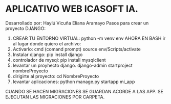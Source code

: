 # APLICATIVO WEB ICASOFT IA.
Desarrollado por: 
Haylú Vicuña
Eliana Aramayo
Pasos para crear un proyecto DJANGO:
1. CREAR TU ENTORNO VIRTUAL:
    python -m venv env
AHORA EN BASH ir al lugar donde quiero el archivo:
2. Activarlo:  cmd (comand prompt)
    source env/Scripts/activate
3. Instalar django:
    pip install django
4. controlador de mysql:
    pip install mysqlclient
5. levantar un proyhecto django.
    django-admin startproject nombreProyecto
6. dirigirte al proyecto: cd NombreProyecto
7. levantar aplicaciones:
   python manage.py startapp mi_app 

CUANDO SE HACEN MIGRACIONES SE GUARDAN ACORDE A LAS APP. SE EJECUTAN LAS MIGRACIONES POR CARPETA.
